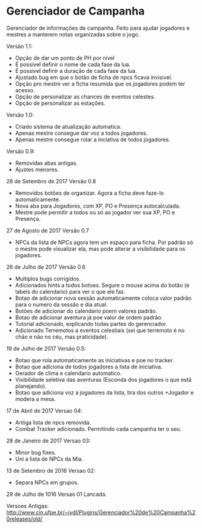 # Gerenciador de Campanha
Gerenciador de informações de campanha. Feito para ajudar jogadores e mestres a manterem notas organizadas sobre o jogo. 

Versão 1.1:
 - Opção de dar um ponto de PH por nível
 - É possivel definir o nome de cada fase da lua. 
 - É possivel definir a duração de cada fase da lua. 
 - Ajustado bug em que o botão de ficha de npcs ficava invisivel. 
 - Opção pro mestre ver a ficha resumida que os jogadores podem ter acesso. 
 - Opção de personalizar as chances de eventos celestes. 
 - Opção de personalizar as estações.

Versão 1.0:
- Criado sistema de atualização automatica. 
- Apenas mestre consegue dar voz a todos jogadores. 
- Apenas mestre consegue rolar a inciativa de todos jogadores. 

Versão 0.9:
* Removidas abas antigas. 
* Ajustes menores. 

28 de Setembro de 2017
Versão 0.8
* Removidos botões de organizar. Agora a ficha deve faze-lo automaticamente. 
* Nova aba para Jogadores, com XP, PO e Presença autocalculada. 
* Mestre pode permitir a todos ou só ao jogador ver sua XP, PO e Presença. 

27 de Agosto de 2017
Versão 0.7
* NPCs da lista de NPCs agora tem um espaço para ficha. Por padrão só o mestre pode visualizar ela, mas pode alterar a visibilidade para os jogadores. 

26 de Julho de 2017
Versão 0.6
* Multiplos bugs corrigidos. 
* Adicionados hints a todos botoes. Segure o mouse acima do botão (e labels do calendario) para ver o que ele faz. 
* Botao de adicionar nova sessão automaticamente coloca valor padrão para o numero da sessão e dia atual. 
* Botões de adicionar do calendario poem valores padrão. 
* Botao de adicionar aventura já poe valor de ordem padrão.
* Tutorial adicionado, explicando todas partes do gerenciador.
* Adicionado Terremotos a eventos celestiais (sei que terremoto é no chão e não no céu, mas praticidade).

19 de Julho de 2017
Versão 0.5:
* Botao que rola automaticamente as iniciativas e poe no tracker. 
* Botao que adiciona de todos jogadores a lista de iniciativa. 
* Gerador de clima e calendario automatico. 
* Visibilidade seletiva das aventuras (Esconda dos jogadores o que está planejando). 
* Botao que adiciona voz a jogadores da lista, tira dos outros +Jogador e modera a mesa. 

17 de Abril de 2017
Versao 04:
* Antiga lista de npcs removida. 
* Combat Tracker adicionado. Permitindo cada campanha ter o seu. 

28 de Janeiro de 2017
Versao 03:
* Minor bug fixes. 
* Uni a lista de NPCs da Mia.

13 de Setembro de 2016
Versao 02:
* Separa NPCs em grupos. 

29 de Julho de 1016
Versao 01 Lancada. 

Versoes Antigas:
http://www.cin.ufpe.br/~jvdl/Plugins/Gerenciador%20de%20Campanha%20releases/old/

